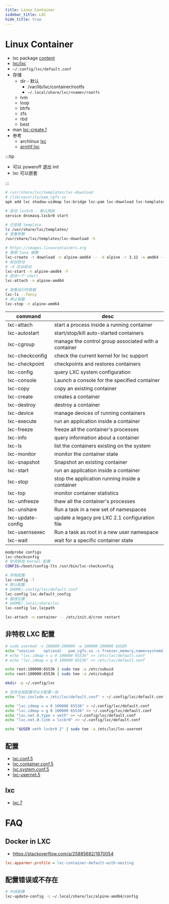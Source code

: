 ```yaml
---
title: Linux Container
sidebar_title: LXC
hide_title: true
---
```


# Linux Container

- lxc package [content](https://pkgs.alpinelinux.org/contents?branch=edge&name=lxc&arch=x86_64&repo=main)
- [lxc/lxc](https://github.com/lxc/lxc)
- `~/.config/lxc/default.conf`
- 存储
  - dir - 默认
    - /var/lib/lxc/container/rootfs
    - `~/.local/share/lxc/<name>/rootfs`
  - lvm
  - loop
  - btrfs
  - zfs
  - rbd
  - best
- man [lxc-create.1](https://linuxcontainers.org/lxc/manpages//man1/lxc-create.1.html)
- 参考
  - archlinux [lxc](https://wiki.archlinux.org/index.php/Linux_Containers)
  - [armhf lxc](https://gist.github.com/hack3d/8a3982329e1df77f380878ff7bbc7b03)

:::tip

- 可以 poweroff 退出 init
- lxc 可以嵌套

:::

```bash
# /usr/share/lxc/templates/lxc-download
# /lib/security/pam_cgfs.so
apk add lxc shadow-uidmap lxc-bridge lxc-pam lxc-download lxc-templates lxc-templates-oci

# 启动 lxcbr0 - 默认网段
service dnsmasq.lxcbr0 start

# 已安装 template
ls /usr/share/lxc/templates/
# 查看参数
/usr/share/lxc/templates/lxc-download -h

# https://images.linuxcontainers.org
# 使用 tuna 镜像
lxc-create -t download -n alpine-amd64 -- -d alpine -r 3.12 -a amd64 --server mirrors.tuna.tsinghua.edu.cn/lxc-images
# 前台启动
# -d 后台启动
lxc-start -n alpine-amd64 -F
# 启动一个 shell
lxc-attach -n alpine-amd64

# 查看运行的容器
lxc-ls --fancy
# 停止容器
lxc-stop -n alpine-amd64
```

| command           | desc                                                 |
| ----------------- | ---------------------------------------------------- |
| lxc-attach        | start a process inside a running container           |
| lxc-autostart     | start/stop/kill auto-started containers              |
| lxc-cgroup        | manage the control group associated with a container |
| lxc-checkconfig   | check the current kernel for lxc support             |
| lxc-checkpoint    | checkpoints and restores containers                  |
| lxc-config        | query LXC system configuration                       |
| lxc-console       | Launch a console for the specified container         |
| lxc-copy          | copy an existing container                           |
| lxc-create        | creates a container                                  |
| lxc-destroy       | destroy a container                                  |
| lxc-device        | manage devices of running containers                 |
| lxc-execute       | run an application inside a container                |
| lxc-freeze        | freeze all the container's processes                 |
| lxc-info          | query information about a container                  |
| lxc-ls            | list the containers existing on the system           |
| lxc-monitor       | monitor the container state                          |
| lxc-snapshot      | Snapshot an existing container                       |
| lxc-start         | run an application inside a container                |
| lxc-stop          | stop the application running inside a container      |
| lxc-top           | monitor container statistics                         |
| lxc-unfreeze      | thaw all the container's processes                   |
| lxc-unshare       | Run a task in a new set of namespaces                |
| lxc-update-config | update a legacy pre LXC 2.1 configuration file       |
| lxc-usernsexec    | Run a task as root in a new user namespace           |
| lxc-wait          | wait for a specific container state                  |

```bash
modprobe configs
lxc-checkconfig
# 检测其他 kernel 配置
CONFIG=/boot/config-lts /usr/bin/lxc-checkconfig

# 所有配置
lxc-config -l
# 默认配置
# $HOME/.config/lxc/default.conf
lxc-config lxc.default_config
# 路径位置
# $HOME/.local/share/lxc
lxc-config lxc.lxcpath

lxc-attach -n container -- /etc/init.d/cron restart
```

## 非特权 LXC 配置

```bash
# sudo usermod -v 100000-200000 -w 100000-200000 $USER
echo "session    optional   pam_cgfs.so -c freezer,memory,name=systemd,unified" >> /etc/pam.d/system-login
# echo "lxc.idmap = u 0 100000 65536" >> /etc/lxc/default.conf
# echo "lxc.idmap = g 0 100000 65536" >> /etc/lxc/default.conf

echo root:100000:65536 | sudo tee -a /etc/subuid
echo root:100000:65536 | sudo tee -a /etc/subgid

mkdir -p ~/.config/lxc

# 包含全局配置可以少配置一些
echo "lxc.include = /etc/lxc/default.conf" > ~/.config/lxc/default.conf

echo "lxc.idmap = u 0 100000 65536" > ~/.config/lxc/default.conf
echo "lxc.idmap = g 0 100000 65536" >> ~/.config/lxc/default.conf
echo "lxc.net.0.type = veth" >> ~/.config/lxc/default.conf
echo "lxc.net.0.link = lxcbr0" >> ~/.config/lxc/default.conf

echo "$USER veth lxcbr0 2" | sudo tee -a /etc/lxc/lxc-usernet
```

## 配置

- [lxc.conf.5](https://linuxcontainers.org/lxc/manpages/man5/lxc.conf.5.html)
- [lxc.container.conf.5](https://linuxcontainers.org/lxc/manpages/man5/lxc.container.conf.5.html)
- [lxc.system.conf.5](https://linuxcontainers.org/lxc/manpages//man5/lxc.system.conf.5.html)
- [lxc-usernet.5](https://linuxcontainers.org/lxc/manpages/man5/lxc-usernet.5.html)

## lxc

- [lxc.7](https://linuxcontainers.org/lxc/manpages/man7/lxc.7.html)

# FAQ

## Docker in LXC

- https://stackoverflow.com/a/25885682/1870054

```ini
lxc.apparmor.profile = lxc-container-default-with-nesting
```

## 配置错误或不存在

```bash
# 升级配置
lxc-update-config -c ~/.local/share/lxc/alpine-amd64/config
```

